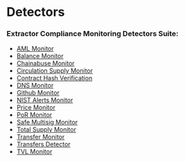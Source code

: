 # Detectors

### Extractor Compliance Monitoring Detectors Suite:&#x20;

* [AML Monitor](/compliance-monitoring/detectors/aml-monitor.md)
* [Balance Monitor](/compliance-monitoring/detectors/balance-monitor.md)
* [Chainabuse Monitor](/compliance-monitoring/detectors/chainabuse-monitor.md)
* [Circulation Supply Monitor](/compliance-monitoring/detectors/circulation-supply-monitor.md)
* [Contract Hash Verification](/compliance-monitoring/detectors/contract-hash-verification.md)
* [DNS Monitor](/compliance-monitoring/detectors/dns-monitor.md)
* [Github Monitor](/compliance-monitoring/detectors/github-monitor.md)
* [NIST Alerts Monitor](/compliance-monitoring/detectors/nist-alerts-monitor.md)
* [Price Monitor](/compliance-monitoring/detectors/price-monitor.md)
* [PoR Monitor](/compliance-monitoring/detectors/proof-of-reserves-monitor.md)
* [Safe Multisig Monitor](/compliance-monitoring/detectors/safe-multisig-monitor.md)
* [Total Supply Monitor](/compliance-monitoring/detectors/total-supply-monitor.md)
* [Transfer Monitor](/compliance-monitoring/detectors/transfer-monitor.md)
* [Transfers Detector](/compliance-monitoring/detectors/transfers-detector.md)
* [TVL Monitor](/compliance-monitoring/detectors/tvl-monitor.md)







##

##

##
